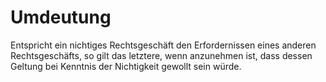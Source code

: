 # Umdeutung

Entspricht ein nichtiges Rechtsgeschäft den Erfordernissen eines anderen Rechtsgeschäfts, so gilt das letztere, wenn anzunehmen ist, dass dessen Geltung bei Kenntnis der Nichtigkeit gewollt sein würde. 

